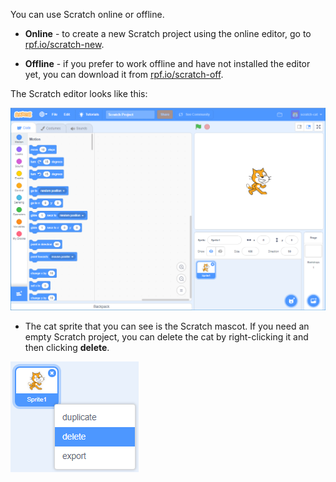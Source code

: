 You can use Scratch online or offline.

+ **Online** - to create a new Scratch project using the online editor, go to <a href="http://rpf.io/scratch-new" target="_blank">rpf.io/scratch-new</a>.

+ **Offline** - if you prefer to work offline and have not installed the editor yet, you can download it from <a href="http://rpf.io/scratch-off" target="_blank">rpf.io/scratch-off</a>.

The Scratch editor looks like this:

![screenshot](images/scratch-editor.png)

+ The cat sprite that you can see is the Scratch mascot. If you need an empty Scratch project, you can delete the cat by right-clicking it and then clicking __delete__.

![screenshot](images/delete.png)
